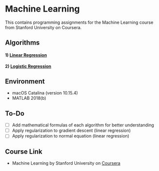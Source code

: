 # Machine Learning
This contains programming assignments for the Machine Learning course from Stanford University on Coursera.

## Algorithms
#### 1) [Linear Regression](https://github.com/yukamurata27/MachineLearning/tree/master/LinearRegression)
#### 2) [Logistic Regression](https://github.com/yukamurata27/MachineLearning/tree/master/LogisticRegression)

## Environment
- macOS Catalina (version 10.15.4)
- MATLAB 2018(b)

## To-Do
- [ ] Add mathematical formulas of each algorithm for better understanding
- [ ] Apply regularization to gradient descent (linear regression)  
- [ ] Apply regularization to normal equation  (linear regression)  

## Course Link
- Machine Learning by Stanford University on [Coursera](https://www.coursera.org/learn/machine-learning)
